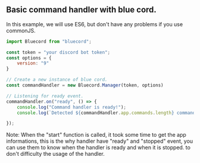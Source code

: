 ## Basic command handler with blue cord.

In this example, we will use ES6, but don't have any problems if you use commonJS.

```js
import Bluecord from "bluecord";

const token = "your discord bot token";
const options = {
    version: "9"
}

// Create a new instance of blue cord.
const commandHandler = new Bluecord.Manager(token, options)

// Listening for ready event.
commandHandler.on("ready", () => {
    console.log("Command handler is ready!");
    console.log(`Detected ${commandHandler.app.commands.length} commands.`);

});
```
Note: When the "start" function is called, it took some time to get the app informations, this is the why handler have "ready" and "stopped" event, you can use them to know when the handler is ready and when it is stopped. to don't difficulty the usage of the handler.